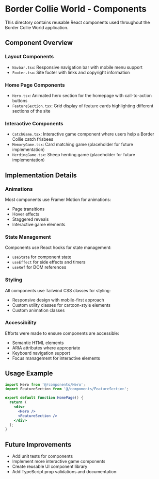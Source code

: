 # Border Collie World - Components

This directory contains reusable React components used throughout the Border Collie World application.

## Component Overview

### Layout Components

- `Navbar.tsx`: Responsive navigation bar with mobile menu support
- `Footer.tsx`: Site footer with links and copyright information

### Home Page Components

- `Hero.tsx`: Animated hero section for the homepage with call-to-action buttons
- `FeatureSection.tsx`: Grid display of feature cards highlighting different sections of the site

### Interactive Components

- `CatchGame.tsx`: Interactive game component where users help a Border Collie catch frisbees
- `MemoryGame.tsx`: Card matching game (placeholder for future implementation)
- `HerdingGame.tsx`: Sheep herding game (placeholder for future implementation)

## Implementation Details

### Animations

Most components use Framer Motion for animations:
- Page transitions
- Hover effects
- Staggered reveals
- Interactive game elements

### State Management

Components use React hooks for state management:
- `useState` for component state
- `useEffect` for side effects and timers
- `useRef` for DOM references

### Styling

All components use Tailwind CSS classes for styling:
- Responsive design with mobile-first approach
- Custom utility classes for cartoon-style elements
- Custom animation classes

### Accessibility

Efforts were made to ensure components are accessible:
- Semantic HTML elements
- ARIA attributes where appropriate
- Keyboard navigation support
- Focus management for interactive elements

## Usage Example

```jsx
import Hero from '@/components/Hero';
import FeatureSection from '@/components/FeatureSection';

export default function HomePage() {
  return (
    <div>
      <Hero />
      <FeatureSection />
    </div>
  );
}
```

## Future Improvements

- Add unit tests for components
- Implement more interactive game components
- Create reusable UI component library
- Add TypeScript prop validations and documentation 